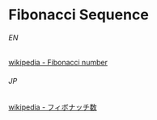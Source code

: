 # Fibonacci Sequence

###### EN

[wikipedia - Fibonacci number](https://en.wikipedia.org/wiki/Fibonacci_number)

###### JP

[wikipedia - フィボナッチ数](https://ja.wikipedia.org/wiki/%E3%83%95%E3%82%A3%E3%83%9C%E3%83%8A%E3%83%83%E3%83%81%E6%95%B0)
